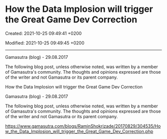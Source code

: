 # How the Data Implosion will trigger the Great Game Dev Correction

Created: 2021-10-25 09:49:41 +0200

Modified: 2021-10-25 09:49:45 +0200

---


Gamasutra (blog) - 29.08.2017


The following blog post, unless otherwise noted, was written by a member of Gamasutra's community. The thoughts and opinions expressed are those of the writer and not Gamasutra or its parent company.

How the Data Implosion will trigger the Great Game Dev Correction

Gamasutra (blog) - 29.08.2017





The following blog post, unless otherwise noted, was written by a member of Gamasutra's community. The thoughts and opinions expressed are those of the writer and not Gamasutra or its parent company.



<https://www.gamasutra.com/blogs/RaminShokrizade/20170829/304535/How_the_Data_Implosion_will_trigger_the_Great_Game_Dev_Correction.php>
